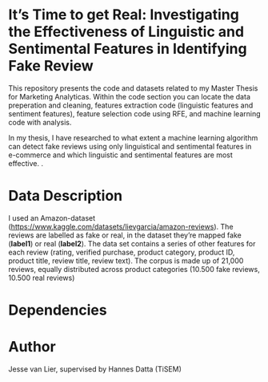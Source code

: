 # It’s Time to get Real: Investigating the Effectiveness of Linguistic and Sentimental Features in Identifying Fake Review
This repository presents the code and datasets related to my Master Thesis for Marketing Analyticas. Within the code section you can locate the data preperation and cleaning, features extraction code (linguistic features and sentiment features), feature selection code using RFE, and machine learning code with analysis.

In my thesis, I have researched to what extent a machine learning algorithm can detect fake reviews using only linguistical and sentimental features in e-commerce and which linguistic and sentimental features are most effective. .

# Data Description 
I used an Amazon-dataset (https://www.kaggle.com/datasets/lievgarcia/amazon-reviews). The reviews are labelled as fake or real, in the dataset they’re mapped fake (__label1__) or real (__label2__). The data set contains a series of other features for each review (rating, verified purchase, product category, product ID, product title, review title, review text). The corpus is made up of 21,000 reviews, equally distributed across product categories (10.500 fake reviews, 10.500 real reviews)

# Dependencies

# Author
Jesse van Lier, supervised by Hannes Datta (TiSEM)
